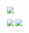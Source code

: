 ![](https://github-readme-stats.vercel.app/api?username=mctaylors&bg_color=222&text_color=eee&icon_color=999&border_color=555&title_color=bbb&show_icons=true&show=reviews,prs_merged_percentage,prs_merged&width=488)

[![](https://cdn.mctaylors.ru/octobot-repository-pin.png)](https://github.com/LabsDevelopment/Octobot)
[![](https://cdn.mctaylors.ru/cassette-repository-pin.png)](https://git.mctaylors.ru/mctaylors/Cassette)
